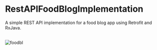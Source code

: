 # RestAPIFoodBlogImplementation
A simple REST API implementation for a food blog app using Retrofit and RxJava. <br><br>


![foodbl](https://user-images.githubusercontent.com/38986305/68540587-8ea1f300-03ba-11ea-908f-16aa4668791b.gif)
